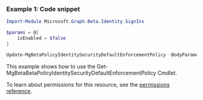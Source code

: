 ### Example 1: Code snippet

```powershellImport-Module Microsoft.Graph.Beta.Identity.SignIns

$params = @{
	isEnabled = $false
}

Update-MgBetaPolicyIdentitySecurityDefaultEnforcementPolicy -BodyParameter $params
```
This example shows how to use the Get-MgBetaBetaPolicyIdentitySecurityDefaultEnforcementPolicy Cmdlet.
To learn about permissions for this resource, see the [permissions reference](/graph/permissions-reference).

